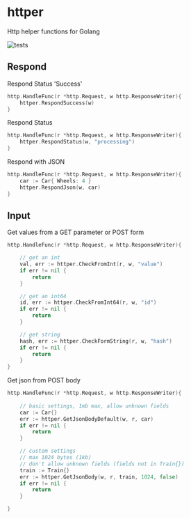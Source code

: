 httper
===
Http helper functions for Golang

![tests](https://github.com/kexxu-robotics/httper/actions/workflows/go.yml/badge.svg)

## Respond

Respond Status 'Success'
```go
http.HandleFunc(r *http.Request, w http.ResponseWriter){
    httper.RespondSuccess(w)
}
```

Respond Status
```go
http.HandleFunc(r *http.Request, w http.ResponseWriter){
    httper.RespondStatus(w, "processing")
}
```

Respond with JSON
```go
http.HandleFunc(r *http.Request, w http.ResponseWriter){
    car := Car{ Wheels: 4 }
    httper.RespondJson(w, car)
}
```

## Input

Get values from a GET parameter or POST form
```go
http.HandleFunc(r *http.Request, w http.ResponseWriter){

    // get an int
    val, err := httper.CheckFromInt(r, w, "value")
    if err != nil {
        return
    }

    // get an int64
    id, err := httper.CheckFromInt64(r, w, "id")
    if err != nil {
        return
    }

    // get string
    hash, err := httper.CheckFormString(r, w, "hash")
    if err != nil {
        return
    }
}
```

Get json from POST body

```go
http.HandleFunc(r *http.Request, w http.ResponseWriter){
    
    // basic settings, 1mb max, allow unknown fields    
    car := Car{}
    err := httper.GetJsonBodyDefault(w, r, car)
    if err != nil {
        return
    }

    // custom settings    
    // max 1024 bytes (1kb)
    // don't allow unknown fields (fields not in Train{})
    train := Train{}
    err := httper.GetJsonBody(w, r, train, 1024, false)
    if err != nil {
        return
    }

}
```
